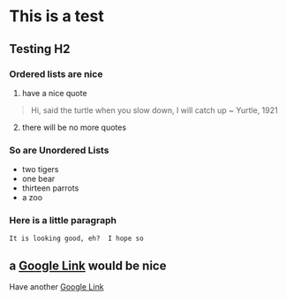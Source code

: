 # This is a test
## Testing H2

### Ordered lists are nice
1. have a nice quote

>Hi, said the
>turtle
>when you slow down, I will catch up
>	~ Yurtle, 1921

2. there will be no more quotes

### So are Unordered Lists
+ two tigers
+ one bear
+ thirteen parrots
+ a zoo

### Here is a little paragraph

	It is looking good, eh?  I hope so

## a [Google Link][google_link] would be nice
	
Have another [Google Link][google_link]



[google_link]: www.google.com